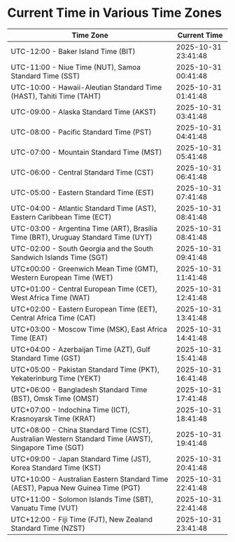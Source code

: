 # Current Time in Various Time Zones

| Time Zone | Current Time |
|-----------|--------------|
| UTC-12:00 - Baker Island Time (BIT) | 2025-10-31 23:41:48 |
| UTC-11:00 - Niue Time (NUT), Samoa Standard Time (SST) | 2025-10-31 00:41:48 |
| UTC-10:00 - Hawaii-Aleutian Standard Time (HAST), Tahiti Time (TAHT) | 2025-10-31 01:41:48 |
| UTC-09:00 - Alaska Standard Time (AKST) | 2025-10-31 03:41:48 |
| UTC-08:00 - Pacific Standard Time (PST) | 2025-10-31 04:41:48 |
| UTC-07:00 - Mountain Standard Time (MST) | 2025-10-31 05:41:48 |
| UTC-06:00 - Central Standard Time (CST) | 2025-10-31 06:41:48 |
| UTC-05:00 - Eastern Standard Time (EST) | 2025-10-31 07:41:48 |
| UTC-04:00 - Atlantic Standard Time (AST), Eastern Caribbean Time (ECT) | 2025-10-31 08:41:48 |
| UTC-03:00 - Argentina Time (ART), Brasília Time (BRT), Uruguay Standard Time (UYT) | 2025-10-31 08:41:48 |
| UTC-02:00 - South Georgia and the South Sandwich Islands Time (SGT) | 2025-10-31 09:41:48 |
| UTC±00:00 - Greenwich Mean Time (GMT), Western European Time (WET) | 2025-10-31 11:41:48 |
| UTC+01:00 - Central European Time (CET), West Africa Time (WAT) | 2025-10-31 12:41:48 |
| UTC+02:00 - Eastern European Time (EET), Central Africa Time (CAT) | 2025-10-31 13:41:48 |
| UTC+03:00 - Moscow Time (MSK), East Africa Time (EAT) | 2025-10-31 14:41:48 |
| UTC+04:00 - Azerbaijan Time (AZT), Gulf Standard Time (GST) | 2025-10-31 15:41:48 |
| UTC+05:00 - Pakistan Standard Time (PKT), Yekaterinburg Time (YEKT) | 2025-10-31 16:41:48 |
| UTC+06:00 - Bangladesh Standard Time (BST), Omsk Time (OMST) | 2025-10-31 17:41:48 |
| UTC+07:00 - Indochina Time (ICT), Krasnoyarsk Time (KRAT) | 2025-10-31 18:41:48 |
| UTC+08:00 - China Standard Time (CST), Australian Western Standard Time (AWST), Singapore Time (SGT) | 2025-10-31 19:41:48 |
| UTC+09:00 - Japan Standard Time (JST), Korea Standard Time (KST) | 2025-10-31 20:41:48 |
| UTC+10:00 - Australian Eastern Standard Time (AEST), Papua New Guinea Time (PGT) | 2025-10-31 22:41:48 |
| UTC+11:00 - Solomon Islands Time (SBT), Vanuatu Time (VUT) | 2025-10-31 22:41:48 |
| UTC+12:00 - Fiji Time (FJT), New Zealand Standard Time (NZST) | 2025-10-31 23:41:48 |
